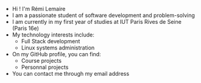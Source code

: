 - Hi ! I'm Rémi Lemaire
- I am a passionate student of software development and problem-solving
- I am currently in my first year of studies at IUT Paris Rives de Seine (Paris 16e)
- My technology interests include:
  - Full Stack development
  - Linux systems administration
- On my GitHub profile, you can find:
  - Course projects
  - Personnal projects
- You can contact me through my email address
